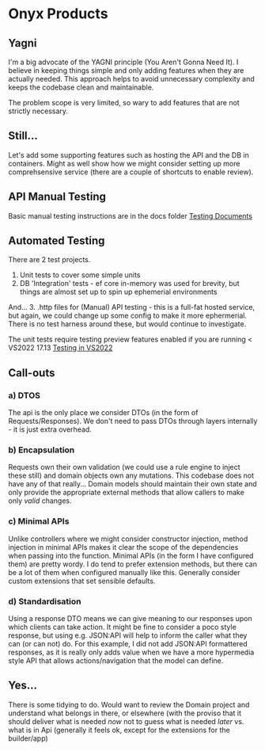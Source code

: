 # Onyx Products

## Yagni
I'm a big advocate of the YAGNI principle (You Aren't Gonna Need It). I believe in keeping things simple and only adding features when they are actually needed. This approach helps to avoid unnecessary complexity and keeps the codebase clean and maintainable.

The problem scope is very limited, so wary to add features that are not strictly necessary.

## Still...
Let's add some supporting features such as hosting the API and the DB in containers.
Might as well show how we might consider setting up more comprehsensive service (there are a couple of shortcuts to enable review).

## API Manual Testing
Basic manual testing instructions are in the docs folder [Testing Documents](https://github.com/nzcoward/onyx-products/tree/main/docs)

## Automated Testing
There are 2 test projects.
1. Unit tests to cover some simple units
2. DB 'Integration' tests - ef core in-memory was used for brevity, but things are almost set up to spin up ephemerial environments

And...
3. .http files for (Manual) API testing - this is a full-fat hosted service, but again, we could change up some config to make it more ephermerial. There is no test harness around these, but would continue to investigate.

The unit tests require testing preview features enabled if you are running < VS2022 17.13
[Testing in VS2022](https://github.com/thomhurst/TUnit/tree/150339d8b8954928e4019562895062203b1248af#visual-studio)

## Call-outs

### a) DTOS
The api is the only place we consider DTOs (in the form of Requests/Responses). We don't need to pass DTOs through layers internally - it is just extra overhead.

### b) Encapsulation
Requests own their own validation (we could use a rule engine to inject these still) and domain objects own any mutations. This codebase does not have any of that really...
Domain models should maintain their own state and only provide the appropriate external methods that allow callers to make only *valid* changes.

### c) Minimal APIs
Unlike controllers where we might consider constructor injection, method injection in minimal APIs makes it clear the scope of the dependencies when passing into the function.
Minimal APIs (in the form I have configured them) are pretty wordy. I do tend to prefer extension methods, but there can be a lot of them when configured manually like this. Generally consider custom extensions that set sensible defaults.

### d) Standardisation
Using a response DTO means we can give meaning to our responses upon which clients can take action. It might be fine to consider a poco style response, but using e.g. JSON:API will help to inform the caller what they can (or can not) do.
For this example, I did not add JSON:API formattered responses, as it is really only adds value when we have a more hypermedia style API that allows actions/navigation that the model can define.

## Yes...
There is some tidying to do. Would want to review the Domain project and understand what belongs in there, or elsewhere (with the proviso that it should deliver what is needed *now* not to guess what is needed *later* vs. what is in Api (generally it feels ok, except for the extensions for the builder/app)